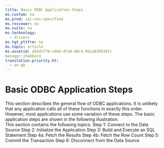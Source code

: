 ```yaml
---
title: Basic ODBC Application Steps
ms.custom: na
ms.prod: sql-non-specified
ms.reviewer: na
ms.suite: na
ms.technology: 
  - drivers
ms.tgt_pltfrm: na
ms.topic: article
ms.assetid: a92d1f78-c669-47ad-88c4-0b1a93503dfc
manager:jhubbard
translation.priority.ht: 
  - en-gb
---
```

# Basic ODBC Application Steps
<?xml version="1.0" encoding="utf-8"?>
<developerWalkthroughDocument xmlns="http://ddue.schemas.microsoft.com/authoring/2003/5" xmlns:xlink="http://www.w3.org/1999/xlink" xmlns:xsi="http://www.w3.org/2001/XMLSchema-instance" xsi:schemaLocation="http://ddue.schemas.microsoft.com/authoring/2003/5 http://dduestorage.blob.core.windows.net/ddueschema/developer.xsd">
  <introduction>
    <para>This section describes the general flow of ODBC applications. It is unlikely that any application calls all of these functions in exactly this order. However, most applications use some variation of these steps. The basic application steps are shown in the following illustration.</para>
    <mediaLink>
      <image xlink:href="da14ed04-c9d9-4d8f-9b0e-25e0eb99fd3f" />
    </mediaLink>
  </introduction>
  <section>
    <content>
      <para>This section contains the following topics.  </para>
      <list class="bullet">
        <listItem>
          <para>
            <legacyLink xlink:href="84298664-4523-4149-b821-7b2e42c85281">Step 1: Connect to the Data Source</legacyLink>           </para>
        </listItem>
        <listItem>
          <para>
            <legacyLink xlink:href="23a7a230-ae2c-4a5e-9760-d2e17f92c389">Step 2: Initialize the Application</legacyLink>           </para>
        </listItem>
        <listItem>
          <para>
            <legacyLink xlink:href="133b8bd4-a3c8-4f7e-93c5-c05283c8e96f">Step 3: Build and Execute an SQL Statement</legacyLink>           </para>
        </listItem>
        <listItem>
          <para>
            <legacyLink xlink:href="77d30142-c774-473c-96fb-b364bb92ac60">Step 4a: Fetch the Results</legacyLink>           </para>
        </listItem>
        <listItem>
          <para>
            <legacyLink xlink:href="3af481b1-d694-446e-948d-e3a5edcad050">Step 4b: Fetch the Row Count</legacyLink>           </para>
        </listItem>
        <listItem>
          <para>
            <legacyLink xlink:href="311685e2-f7b5-4ddc-8020-59380cd2f035">Step 5: Commit the Transaction</legacyLink>           </para>
        </listItem>
        <listItem>
          <para>
            <legacyLink xlink:href="6ad759ba-4721-4d8f-9b26-de976d4fc1a0">Step 6: Disconnect from the Data Source</legacyLink>           </para>
        </listItem>
      </list>
    </content>
  </section>
  <relatedTopics />
</developerWalkthroughDocument>